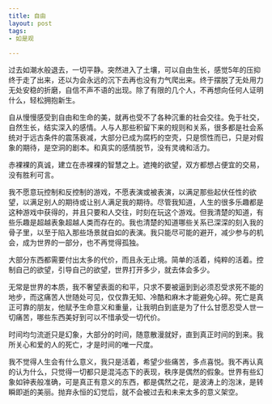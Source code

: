 ```yaml
---
title: 自由
layout: post
tags:
- 如是观
 
---
```


过去如潮水般退去，一切平静。突然进入了土壤，可以自由生长，感觉5年的压抑终于走了出来，还以为会永远的沉下去再也没有力气爬出来。终于摆脱了无处用力无处安稳的折磨，自信不声不语的出现。除了有限的几个人，不再想向任何人证明什么，轻松拥抱新生。

自从慢慢感受到自由和生命的美，就再也受不了各种沉重的社会交往。免于社交，自然生长，结实深入的感情。人与人那些积留下来的规则和关系，很多都是社会系统对于远古条件的震荡衰减，大部分已成为腐朽的空壳，只是惯性而已，只是对假象的期待，是空洞的剧本。和真实的感情脱节，没有灵魂和活力。

赤裸裸的真诚，建立在赤裸裸的智慧之上。遮掩的欲望，双方都想占便宜的交易，没有胜利可言。

我不愿意玩控制和反控制的游戏，不愿表演或被表演，以满足那些起伏任性的欲望，以满足别人的期待或让别人满足我的期待。尽管我知道，人生的很多乐趣都是这种游戏中获得的，并且只要和人交往，时刻在玩这个游戏。但我清楚的知道，有些乐趣是超越表象超越人类而存在的。我也清楚的知道哪些关系已深深的刻入我的骨子里，以至于陷入那些场景就自如的表演。我只能尽可能的避开，减少参与的机会，成为世界的一部分，也不再觉得孤独。

大部分东西都需要付出太多的代价，而且永无止境。简单的活着，纯粹的活着。控制自己的欲望，引导自己的欲望，世界打开多少，就去体会多少。

无常是世界的本质，我不奢望表面的和平，只求不要被逼到到必须忍受求死不能的地步，而这痛苦人世随处可见，仅仅靠无知、冷酷和麻木才能避免心碎。死亡是真正可靠的朋友，他赋予生命意义和重量，让我明白到底是为了什么甘愿忍受人世一切痛苦，哪些东西美好到可以不惜承受一切代价。

时间均匀流逝只是幻象，大部分的时间，随意散漫就好，直到真正时间的到来。我所关心和爱的人的死亡，才是时间的唯一尺度。

我不觉得人生会有什么意义，我只是活着，希望少些痛苦，多点喜悦。我不再认真的认为什么，只觉得一切都只是混沌态下的表现，秩序是偶然的假象。世界有些幻象如钟表般准确，可是真正有意义的东西，都是偶然之花，是波涛上的泡沫，是转瞬即逝的美丽。抛弃永恒的幻觉后，就不会被过去和未来太多的意义架空。


